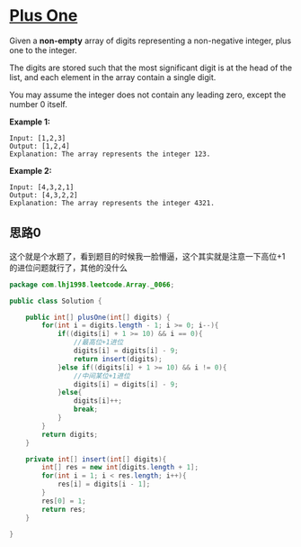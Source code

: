 # [Plus One](https://leetcode.com/problems/plus-one/)

Given a **non-empty** array of digits representing a non-negative integer, plus one to the integer.

The digits are stored such that the most significant digit is at the head of the list, and each element in the array contain a single digit.

You may assume the integer does not contain any leading zero, except the number 0 itself.

**Example 1:**

```
Input: [1,2,3]
Output: [1,2,4]
Explanation: The array represents the integer 123.
```

**Example 2:**

```
Input: [4,3,2,1]
Output: [4,3,2,2]
Explanation: The array represents the integer 4321.
```

## 思路0

这个就是个水题了，看到题目的时候我一脸懵逼，这个其实就是注意一下高位+1的进位问题就行了，其他的没什么

```java
package com.lhj1998.leetcode.Array._0066;

public class Solution {

    public int[] plusOne(int[] digits) {
        for(int i = digits.length - 1; i >= 0; i--){
            if((digits[i] + 1 >= 10) && i == 0){
                //最高位+1进位
                digits[i] = digits[i] - 9;
                return insert(digits);
            }else if((digits[i] + 1 >= 10) && i != 0){
                //中间某位+1进位
                digits[i] = digits[i] - 9;
            }else{
                digits[i]++;
                break;
            }
        }
        return digits;
    }

    private int[] insert(int[] digits){
        int[] res = new int[digits.length + 1];
        for(int i = 1; i < res.length; i++){
            res[i] = digits[i - 1];
        }
        res[0] = 1;
        return res;
    }
    
}

```

